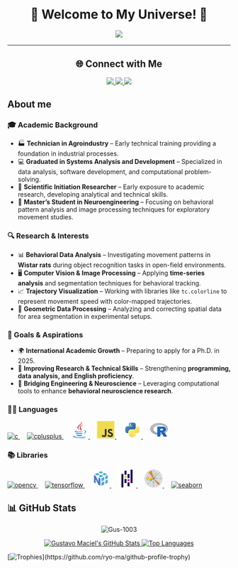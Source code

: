 <h1 align="center">🚀 Welcome to My Universe! 👋</h1>

<p align="center">
  <img src="https://readme-typing-svg.herokuapp.com?font=Fira+Code&weight=600&size=22&pause=1000&color=F5F5F5&center=true&width=600&lines=Neuroengineering+Researcher+🔬;Behavioral+Data+Analysis+📊;Computer+Vision+%26+Image+Processing+🖥️;Data+Science+💻" />
</p>

---

<h2 align="center">🌐 Connect with Me</h2>

<p align="center">
  <a href="mailto:gm88605363@gmail.com">
    <img src="https://img.shields.io/badge/Gmail-D14836?style=for-the-badge&logo=gmail&logoColor=white">
  </a>
  <a href="https://www.linkedin.com/in/gustavo-maciel-226937205" target="_blank">
    <img src="https://img.shields.io/badge/LinkedIn-0077B5?style=for-the-badge&logo=linkedin&logoColor=white">
  </a>
  <a href="https://www.kaggle.com/gustavomaciel0310">
    <img src="https://img.shields.io/badge/Kaggle-20BEFF?style=for-the-badge&logo=kaggle&logoColor=white">
  </a>
</p>

## About me

### 🎓 Academic Background  
- 🏭 **Technician in Agroindustry** – Early technical training providing a foundation in industrial processes.  
- 💻 **Graduated in Systems Analysis and Development** – Specialized in data analysis, software development, and computational problem-solving.  
- 🔬 **Scientific Initiation Researcher** – Early exposure to academic research, developing analytical and technical skills.  
- 🧠 **Master’s Student in Neuroengineering** – Focusing on behavioral pattern analysis and image processing techniques for exploratory movement studies.  

### 🔍 Research & Interests  
- 📊 **Behavioral Data Analysis** – Investigating movement patterns in **Wistar rats** during object recognition tasks in open-field environments.  
- 🖥 **Computer Vision & Image Processing** – Applying **time-series analysis** and segmentation techniques for behavioral tracking.  
- 📈 **Trajectory Visualization** – Working with libraries like `tc.colorline` to represent movement speed with color-mapped trajectories.  
- 📍 **Geometric Data Processing** – Analyzing and correcting spatial data for area segmentation in experimental setups.  

### 🎯 Goals & Aspirations  
- 🌍 **International Academic Growth** – Preparing to apply for a Ph.D. in 2025.  
- 📖 **Improving Research & Technical Skills** – Strengthening **programming, data analysis, and English proficiency**.  
- 🚀 **Bridging Engineering & Neuroscience** – Leveraging computational tools to enhance **behavioral neuroscience research**.  

### 👨‍💻 Languages

<div align="left">
  <a href="https://www.cprogramming.com" target="_blank" rel="noreferrer"> <img src="https://raw.githubusercontent.com/arasgungore/arasgungore/main/icons/c.svg" alt="c" width="40" height="40" /> </a>
  &nbsp; &nbsp;
  <a href="https://www.cplusplus.com" target="_blank" rel="noreferrer"> <img src="https://raw.githubusercontent.com/arasgungore/arasgungore/main/icons/cplusplus.svg" alt="cplusplus" width="40" height="40" /> </a>
  &nbsp; &nbsp;
  <a href="https://www.java.com" target="_blank" rel="noreferrer"> <img src="https://raw.githubusercontent.com/devicons/devicon/master/icons/java/java-original.svg" alt="java" width="40" height="40" /> </a>
  &nbsp; &nbsp;
  <a href="https://developer.mozilla.org/en-US/docs/Web/JavaScript" target="_blank" rel="noreferrer"> <img src="https://raw.githubusercontent.com/devicons/devicon/master/icons/javascript/javascript-original.svg" alt="javascript" width="40" height="40" /> </a>
  &nbsp; &nbsp;
  <a href="https://www.python.org" target="_blank" rel="noreferrer"> <img src="https://raw.githubusercontent.com/devicons/devicon/master/icons/python/python-original.svg" alt="python" width="40" height="40" /> </a>
  &nbsp; &nbsp;
  <a href="https://www.r-project.org" target="_blank" rel="noreferrer"> <img src="https://raw.githubusercontent.com/devicons/devicon/master/icons/r/r-original.svg" alt="r" width="40" height="40" /> </a>
</div>

### 📚 Libraries
<div align="left">
  <a href="https://opencv.org" target="_blank" rel="noreferrer"> <img src="https://www.vectorlogo.zone/logos/opencv/opencv-icon.svg" alt="opencv" width="40" height="40" /> </a>
  &nbsp; &nbsp;
  <a href="https://www.tensorflow.org" target="_blank" rel="noreferrer"> <img src="https://www.vectorlogo.zone/logos/tensorflow/tensorflow-icon.svg" alt="tensorflow" width="40" height="40" /> </a>
  &nbsp; &nbsp;
  <a href="https://numpy.org" target="_blank" rel="noreferrer"> <img src="https://raw.githubusercontent.com/arasgungore/arasgungore/main/icons/numpy.svg" alt="numpy" width="40" height="40" /> </a>
  &nbsp; &nbsp;
  <a href="https://pandas.pydata.org" target="_blank" rel="noreferrer"> <img src="https://raw.githubusercontent.com/devicons/devicon/master/icons/pandas/pandas-original.svg" alt="pandas" width="40" height="40" /> </a>
  &nbsp; &nbsp;
  <a href="https://matplotlib.org" target="_blank" rel="noreferrer"> <img src="https://raw.githubusercontent.com/arasgungore/arasgungore/main/icons/matplotlib.svg" alt="matplotlib" width="40" height="40" /> </a>
  &nbsp; &nbsp;
  <a href="https://seaborn.pydata.org" target="_blank" rel="noreferrer"> <img src="https://seaborn.pydata.org/_images/logo-mark-lightbg.svg" alt="seaborn" width="40" height="40" /> </a>
</div>

## 📊 GitHub Stats  

<p align="center">
  <picture>
    <source media="(prefers-color-scheme: dark)" srcset="https://github-profile-summary-cards.vercel.app/api/cards/profile-details?username=Gus-1003&theme=github_dark">
    <source media="(prefers-color-scheme: light)" srcset="https://github-profile-summary-cards.vercel.app/api/cards/profile-details?username=Gus-1003&theme=default">
    <img height="200em" src="https://github-profile-summary-cards.vercel.app/api/cards/profile-details?username=Gus-1003&theme=default" alt="Gus-1003" align="center"/>
  </picture>
</p>

<p align="center">
  <a href="https://github.com/anuraghazra/github-readme-stats">
    <picture>
      <source media="(prefers-color-scheme: dark)" srcset="https://github-readme-stats.vercel.app/api?username=Gus-1003&theme=github_dark&hide_border=true&rank_icon=github&show_icons=true&count_private=true&show=reviews,discussions_started,discussions_answered,prs_merged,prs_merged_percentage">
      <source media="(prefers-color-scheme: light)" srcset="https://github-readme-stats.vercel.app/api?username=Gus-1003&theme=default&hide_border=true&rank_icon=github&show_icons=true&count_private=true&show=reviews,discussions_started,discussions_answered,prs_merged,prs_merged_percentage">
      <img height="350em" src="https://github-readme-stats.vercel.app/api?username=Gus-1003&theme=default&hide_border=true&rank_icon=github&show_icons=true&count_private=true&show=reviews,discussions_started,discussions_answered,prs_merged,prs_merged_percentage" alt="Gustavo Maciel's GitHub Stats" />
    </picture>
  </a>
  
  <a href="https://github.com/anuraghazra/github-readme-stats">
    <picture>
      <source media="(prefers-color-scheme: dark)" srcset="https://github-readme-stats.vercel.app/api/top-langs/?username=Gus-1003&theme=github_dark&hide_border=true&langs_count=10&layout=donut-vertical&count_private=true">
      <source media="(prefers-color-scheme: light)" srcset="https://github-readme-stats.vercel.app/api/top-langs/?username=Gus-1003&theme=default&hide_border=true&langs_count=10&layout=donut-vertical&count_private=true">
      <img height="350em" src="https://github-readme-stats.vercel.app/api/top-langs/?username=Gus-1003&theme=default&hide_border=true&langs_count=10&layout=donut-vertical&count_private=true" alt="Top Languages" />
    </picture>
  </a>
</p>

[![Trophies](https://github-profile-trophy.vercel.app/?username=arasgungore&no-frame=true&no-bg=true&theme=juicyfresh&column=8&margin-w=5&margin-h=5&rank=-?)](https://github.com/ryo-ma/github-profile-trophy)



